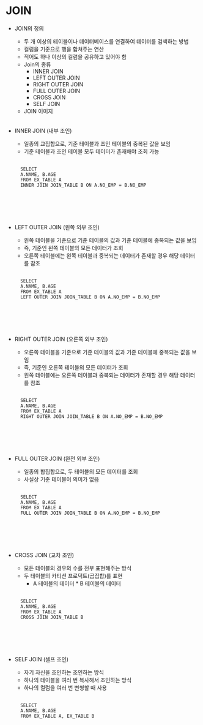 # JOIN

* JOIN의 정의<br>
    * 두 개 이상의 테이블이나 데이터베이스를 연결하여 데이터를 검색하는 방법<br>
    * 컬럼을 기준으로 행을 합쳐주는 연산<br>
    * 적어도 하나 이상의 컬럼을 공유하고 있어야 함<br>
    * Join의 종류<br>
        * INNER JOIN<br>
        * LEFT OUTER JOIN<br>
        * RIGHT OUTER JOIN<br>
        * FULL OUTER JOIN<br>
        * CROSS JOIN<br>
        * SELF JOIN<br>
    * JOIN 이미지<br><br>

* INNER JOIN (내부 조인) <br>
    * 일종의 교집합으로, 기준 테이블과 조인 테이블의 중복된 값을 보임<br>
    * 기준 테이블과 조인 테이블 모두 데이터가 존재해야 조회 가능<br>
    <pre>
    <code>
    SELECT
    A.NAME, B.AGE
    FROM EX_TABLE A
    INNER JOIN JOIN_TABLE B ON A.NO_EMP = B.NO_EMP
    </code>
    </pre>
    <br><br>

* LEFT OUTER JOIN (왼쪽 외부 조인)<br>
    * 왼쪽 테이블을 기준으로 기준 테이블의 값과 기준 테이블에 중복되는 값을 보임<br>
    * 즉, 기준인 왼쪽 테이블의 모든 데이터가 조회<br>
    * 오른쪽 테이블에는 왼쪽 테이블과 중복되는 데이터가 존재할 경우 해당 데이터를 참조<br>
    <pre>
    <code>
    SELECT
    A.NAME, B.AGE
    FROM EX_TABLE A
    LEFT OUTER JOIN JOIN_TABLE B ON A.NO_EMP = B.NO_EMP
    </code>
    </pre>
    <br><br>

* RIGHT OUTER JOIN (오른쪽 외부 조인)<br>
    * 오른쪽 테이블을 기준으로 기준 테이블의 값과 기준 테이블에 중복되는 값을 보임<br>
    * 즉, 기준인 오른쪽 테이블의 모든 데이터가 조회<br>
    * 왼쪽 테이블에는 오른쪽 테이블과 중복되는 데이터가 존재할 경우 해당 데이터를 참조<br>
    <pre>
    <code>
    SELECT
    A.NAME, B.AGE
    FROM EX_TABLE A
    RIGHT OUTER JOIN JOIN_TABLE B ON A.NO_EMP = B.NO_EMP
    </code>
    </pre>
    <br><br>

* FULL OUTER JOIN (완전 외부 조인)<br>
    * 일종의 합집합으로, 두 테이블의 모든 데이터를 조회
    * 사실상 기준 테이블이 의미가 없음
    <pre>
    <code>
    SELECT
    A.NAME, B.AGE
    FROM EX_TABLE A
    FULL OUTER JOIN JOIN_TABLE B ON A.NO_EMP = B.NO_EMP
    </code>
    </pre>
    <br><br>

* CROSS JOIN (교차 조인)<br>
    * 모든 테이블의 경우의 수를 전부 표현해주는 방식<br>
    * 두 테이블의 카티션 프로덕트(곱집합)를 표현<br>
        * A 테이블의 데이터 * B 테이블의 데이터<br>
    <pre>
    <code>
    SELECT
    A.NAME, B.AGE
    FROM EX_TABLE A
    CROSS JOIN JOIN_TABLE B
    </code>
    </pre>
    <br><br>
    
* SELF JOIN (셀프 조인)<br>
    * 자기 자신을 조인하는 조인하는 방식<br>
    * 하나의 테이블을 여러 번 복사해서 조인하는 방식<br>
    * 하나의 컬럼을 여러 번 변형할 때 사용
    <pre>
    <code>
    SELECT
    A.NAME, B.AGE
    FROM EX_TABLE A, EX_TABLE B
    </code>
    </pre>
    <br><br>

